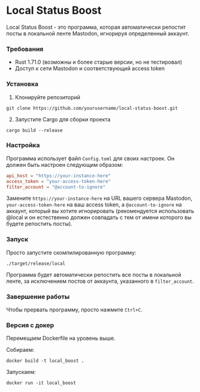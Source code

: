 # Local Status Boost

Local Status Boost - это программа, которая автоматически репостит посты в локальной ленте Mastodon, игнорируя определенный аккаунт.

### Требования

- Rust 1.71.0 (возможны и более старые версии, но не тестировал)
- Доступ к сети Mastodon и соответствующий access token

### Установка

1. Клонируйте репозиторий

```
git clone https://github.com/yourusername/local-status-boost.git
```

2. Запустите Cargo для сборки проекта

```
cargo build --release
```

### Настройка

Программа использует файл `Config.toml` для своих настроек. Он должен быть настроен следующим образом:

```toml
api_host = "https://your-instance-here"
access_token = "your-access-token-here"
filter_account = "@account-to-ignore"
```

Замените `https://your-instance-here` на URL вашего сервера Mastodon, `your-access-token-here` на ваш access token, а `@account-to-ignore` на аккаунт, который вы хотите игнорировать (рекомендуется использовать @local и он естественно должен совпадать с тем от имени которого вы будете репостить посты).

### Запуск

Просто запустите скомпилированную программу:

```
./target/release/local
```

Программа будет автоматически репостить все посты в локальной ленте, за исключением постов от аккаунта, указанного в `filter_account`.

### Завершение работы

Чтобы прервать программу, просто нажмите `Ctrl+C`.

### Версия с докер

Перемещаем Dockerfile на уровень выше.

Собираем:

```
docker build -t local_boost .
```

Запускаем:

```
docker run -it local_boost
```
